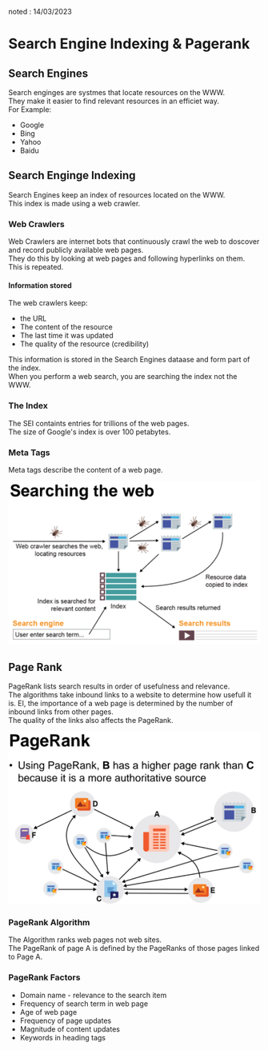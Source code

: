 noted : 14/03/2023

# Search Engine Indexing & Pagerank

## Search Engines

Search enginges are systmes that locate resources on the WWW.  
They make it easier to find relevant resources in an efficiet way.  
For Example:
- Google
- Bing
- Yahoo
- Baidu

## Search Enginge Indexing
Search Engines keep an index of resources located on the WWW.  
This index is made using a web crawler.

### Web Crawlers
Web Crawlers are internet bots that continuously crawl the web to doscover and record publicly available web pages.  
They do this by looking at web pages and following hyperlinks on them. This is repeated.

#### Information stored

The web crawlers keep:
- the URL
- The content of the resource
- The last time it was updated
- The quality of the resource (credibility)

This information is stored in the Search Engines dataase and form part of the index.  
When you perform a web search, you are searching the index not the WWW.

### The Index

The SEI containts entries for trillions of the web pages.  
The size of Google's index is over 100 petabytes.

### Meta Tags
Meta tags describe the content of a web page.

<img src="Screenshot 2023-03-14 9.23.12 AM.png">

## Page Rank

PageRank lists search results in order of usefulness and relevance.  
The algorithms take inbound links to a website to determine how usefull it is. EI, the importance of a web page is determined by the number of inbound links from other pages.  
The quality of the links also affects the PageRank.

<img src="Screenshot 2023-03-14 9.34.34 AM.png">

### PageRank Algorithm

The Algorithm ranks web pages not web sites.  
The PageRank of page A is defined by the PageRanks of those pages linked to Page A.

### PageRank Factors

- Domain name - relevance to the search item
- Frequency of search term in web page
- Age of web page
- Frequency of page updates
- Magnitude of content updates
- Keywords in heading tags